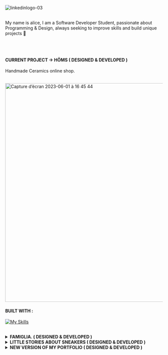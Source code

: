 ![linkedinlogo-03](https://github.com/Alicexplore/Alicexplore/assets/102388803/1551989c-c2f2-4538-9735-2eadc2b1a8eb)



<br />
My name is alice, I am a Software Developer Student, passionate about Programming & Design, always seeking to improve skills and build unique projects 🚀
<br />
<!--Let's connect with me and chat more ! 🖖 <br /><br />

<div id="badges">
  <a href="https://www.linkedin.com/in/alicebergonhe/">
    <img src="https://img.shields.io/badge/LinkedIn-blue?style=for-the-badge&logo=linkedin&logoColor=white" alt="LinkedIn Badge"/>
  </a>
 <a href="https://www.instagram.com/alice_.xplore/">
    <img src="https://img.shields.io/badge/instagram-purple?style=for-the-badge&logo=instagram&logoColor=white" alt="instagram Badge"/>
  </a>
  <a href="https://www.twitter.com/alicexplore/">
    <img src="https://img.shields.io/badge/twitter-blue?style=for-the-badge&logo=twitter&logoColor=white" alt="twitter Badge"/>
  </a>
</div> -->



<!-- ## CURRENT PERSONNAL PROJECTS I AM WORKING ON ↓

 -->
 


<br /> <br />


<h4><b>CURRENT PROJECT → HÖMS ( DESIGNED & DEVELOPED )</b></h4>
  
  

Handmade Ceramics online shop.

<br />

<img width="700px" alt="Capture d’écran 2023-06-01 à 16 45 44" src="https://github.com/Alicexplore/Alicexplore/assets/102388803/4a878f1c-01eb-4395-9620-fd7e18a0d1c6">


#### BUILT WITH : 

[![My Skills](https://skillicons.dev/icons?i=ember,js,html,css,scss,nodejs,vscode,github,git)](https://skillicons.dev)




<br />



 
<details>
<summary><b>FAMIGLIA. ( DESIGNED & DEVELOPED )</b></summary>

<br />

Vegan restaurant website.

<br />

<img width="700px" alt="Capture d’écran 2023-04-13 à 19 04 53" src="https://user-images.githubusercontent.com/102388803/231833260-6d375913-b7f9-4327-ad5c-4c7c0be734ad.png">

#### BUILT WITH : 

[![My Skills](https://skillicons.dev/icons?i=react,tailwind,vite,js,html,css,vscode,ai,figma,github,git)](https://skillicons.dev)

</details>
  

 

  
<details>
<summary><b>LITTLE STORIES ABOUT SNEAKERS ( DESIGNED & DEVELOPED )</b></summary>

  <br />
  
Website and Blog about sneakers.

<br />

<img width="700px" alt="Capture d’écran 2023-04-01 à 20 31 27" src="https://user-images.githubusercontent.com/102388803/229308368-be4de66b-c54c-49e5-b453-ba959c44f569.png"> 

#### BUILT WITH : 

[![My Skills](https://skillicons.dev/icons?i=react,tailwind,vite,js,html,css,vscode,ai,figma,github,git)](https://skillicons.dev)

</details>



<details>
<summary><b>NEW VERSION OF MY PORTFOLIO ( DESIGNED & DEVELOPED )</b></summary>

  <br />

New design, new features, new effects, dark mode.

<br />

<img width="700px" alt="Capture d’écran 2023-04-17 à 15 11 43" src="https://user-images.githubusercontent.com/102388803/232495308-237ed876-a45d-4e6a-87df-86891a875ff4.png">

#### BUILT WITH : 

[![My Skills](https://skillicons.dev/icons?i=react,tailwind,vite,js,html,css,vscode,ai,figma,github,git)](https://skillicons.dev)

</details>



<!--
<a href="https://linkedin.com/in/alicebergonhe">
  <img src="https://skillicons.dev/icons?i=linkedin" alt="linkedin" style="width: 50px;">
</a>
<a href="https://twitter.com/alicexplore">
  <img src="https://skillicons.dev/icons?i=twitter" alt="twitter" style="width: 50px;">
</a>
<a href="https://instagram.com/alice_.xplore/">
  <img src="https://skillicons.dev/icons?i=instagram" alt="instagram" style="width: 50px;">
</a>

  -->
